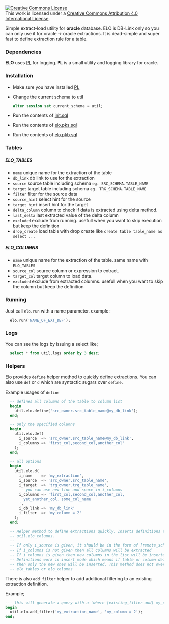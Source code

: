 <a rel="license" href="http://creativecommons.org/licenses/by/4.0/"><img alt="Creative Commons License" style="border-width:0" src="https://i.creativecommons.org/l/by/4.0/88x31.png" /></a><br />This work is licensed under a <a rel="license" href="http://creativecommons.org/licenses/by/4.0/">Creative Commons Attribution 4.0 International License</a>.


Simple extract-load utility for **oracle** database. ELO is DB-Link only so you
can only use it for oracle -> oracle extractions. It is dead-simple and super fast
to define extraction rule for a table.

### Dependencies

  **ELO** uses [PL](https://github.com/bluecolor/pl) for logging.
  **PL** is a small utility and logging library for oracle.

### Installation

  * Make sure you have installed [PL](https://github.com/bluecolor/pl)

  * Change the current schema to util

    ```sql
    alter session set current_schema = util;
    ```

  * Run the contents of [init.sql](src/init.sql)

  * Run the contents of [elo.pks.sql](src/elo.pks.sql)

  * Run the contents of [elo.pkb.sql](src/elo.pkb.sql)

### Tables

  ##### ELO_TABLES

  * `name` unique name for the extraction of the table
  * `db_link` db link to use for the extraction
  * `source` source table including schema `eg. SRC_SCHEMA.TABLE_NAME`
  * `target` target table including schema `eg. TRG_SCHEMA.TABLE_NAME`
  * `filter` filter for the source data
  * `source_hint` select hint for the source
  * `target_hint` insert hint for the target
  * `delta_column` column to check if data is extracted using delta method.
  * `last_delta` last extracted value of the delta column
  * `excluded` exclude from running. usefull when you want to skip execution but keep the definition
  * `drop_create` load table with drop create like `create table table_name as select ...`

  ##### ELO_COLUMNS

  * `name` unique name for the extraction of the table. same name with `ELO_TABLES`
  * `source_col` source column or expression to extract.
  * `target_col` target column to load data.
  * `excluded` exclude from extracted columns. usefull when you want to skip the column but keep the definition


### Running

  Just call `elo.run` with a name parameter. example:

  ```sql
    elo.run('NAME_OF_EXT_DEF');
  ```

### Logs

  You can see the logs by issuing a select like;

  ```sql
    select * from util.logs order by 3 desc;
  ```


### Helpers

  Elo provides `define` helper mothod to quickly define extractions. You can also use `def` or `d` which are
  syntactic sugars over `define`.

  Example usages of `define`

  ```sql
    -- defines all columns of the table to column list
    begin
      util.elo.define('src_owner.src_table_name@my_db_link');
    end;
  ```

  ```sql
    -- only the specified columns
    begin
      util.elo.def(
        i_source  => 'src_owner.src_table_name@my_db_link',
        i_columns => 'first_col,second_col,another_col'
      );
    end;
  ```

  ```sql
    -- all options
    begin
      util.elo.d(
        i_name    => 'my_extraction',
        i_source  => 'src_owner.src_table_name',
        i_target  => 'trg_owner.trg_table_name',
        -- you can use new line and space in i_columns
        i_columns => 'first_col,second_col,another_col,
          yet_another_col, some_col_name
        ',
        i_db_link => 'my_db_link'
        i_filter  => 'my_column = 2'
      );
    end;
  ```

  ```sql
    -- Helper method to define extractions quickly. Inserts definitions to util.elo_tables and
    -- util.elo_columns.
    --
    -- If only i_source is given, it should be in the form of [remote_schema.remote_table@my_db_link]
    -- If i_columns is not given then all columns will be extracted
    -- If i_columns is given then new columns in the list will be inserted to the elo_columns.
    -- Definitions work in insert mode which means if table or column definitions already exists
    -- then only the new ones will be inserted. This method does not override any existing records in
    -- elo_tables or elo_columns
  ```

  There is also `add_filter` helper to add additional filtering to an existing extraction definition.

  Example;

  ```sql
  --- this will generate a query with a `where [existing_filter and] my_column = 2`
  begin
    util.elo.add_filter('my_extraction_name', 'my_column = 2');
  end;
  ```
